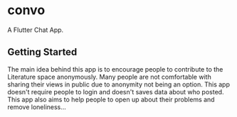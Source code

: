 # convo

A Flutter Chat App.

## Getting Started

The main idea behind this app is to encourage people to contribute to the Literature space anonymously. Many people are not comfortable with sharing their views in public due to anonymity not being an option. This app doesn't require people to login and doesn't saves data about who posted. This app also aims to help people to open up about their problems and remove loneliness...

